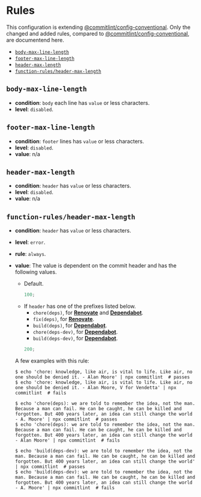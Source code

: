 # Rules <!-- omit in toc -->

This configuration is extending [@commitlint/config-conventional][@commitlint/config-conventional]. Only the changed and added rules, compared to [@commitlint/config-conventional][@commitlint/config-conventional], are documentend here.

- [`body-max-line-length`](#body-max-line-length)
- [`footer-max-line-length`](#footer-max-line-length)
- [`header-max-length`](#header-max-length)
- [`function-rules/header-max-length`](#function-rulesheader-max-length)

## `body-max-line-length`

- **condition**: `body` each line has `value` or less characters.
- **level**: `disabled`.

## `footer-max-line-length`

- **condition**: `footer` lines has `value` or less characters.
- **level**: `disabled`.
- **value**: n/a

## `header-max-length`

- **condition**: `header` has `value` or less characters.
- **level**: `disabled`.
- **value**: n/a

## `function-rules/header-max-length`

- **condition**: `header` has `value` or less characters.
- **level**: `error`.
- **rule**: `always`.
- **value**:
  The value is dependent on the commit header and has the following values.

  - Default.
    ```ts
    100;
    ```
  - If `header` has one of the prefixes listed below.
    - `chore(deps)`, for [**Renovate**][renovate] and [**Dependabot**][dependabot].
    - `fix(deps)`, for [**Renovate**][renovate].
    - `build(deps)`, for [**Dependabot**][dependabot].
    - `chore(deps-dev)`, for [**Dependabot**][dependabot].
    - `build(deps-dev)`, for [**Dependabot**][dependabot].
    ```ts
    200;
    ```

  A few examples with this rule:

  ```shell
  $ echo 'chore: knowledge, like air, is vital to life. Like air, no one should be denied it. - Alan Moore' | npx commitlint  # passes
  $ echo 'chore: knowledge, like air, is vital to life. Like air, no one should be denied it. - Alan Moore, V for Vendetta' | npx commitlint  # fails

  $ echo 'chore(deps): we are told to remember the idea, not the man. Because a man can fail. He can be caught, he can be killed and forgotten. But 400 years later, an idea can still change the world - A. Moore' | npx commitlint  # passes
  $ echo 'chore(deps): we are told to remember the idea, not the man. Because a man can fail. He can be caught, he can be killed and forgotten. But 400 years later, an idea can still change the world - Alan Moore' | npx commitlint  # fails

  $ echo 'build(deps-dev): we are told to remember the idea, not the man. Because a man can fail. He can be caught, he can be killed and forgotten. But 400 years later, an idea can still change the world' | npx commitlint  # passes
  $ echo 'build(deps-dev): we are told to remember the idea, not the man. Because a man can fail. He can be caught, he can be killed and forgotten. But 400 years later, an idea can still change the world - A. Moore' | npx commitlint  # fails
  ```

<!-- References -->

[@commitlint/config-conventional]: https://github.com/conventional-changelog/commitlint/tree/master/%40commitlint/config-conventional
[renovate]: https://renovatebot.com
[dependabot]: https://dependabot.com
